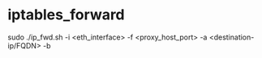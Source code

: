 # iptables_forward


sudo ./ip_fwd.sh -i <eth_interface> -f <proxy_host_port> -a <destination-ip/FQDN> -b <port>
